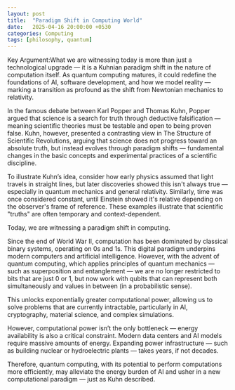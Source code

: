 ```yaml
---
layout: post
title:  "Paradigm Shift in Computing World"
date:   2025-04-16 20:00:00 +0530
categories: Computing
tags: [philosophy, quantum]
---
```



Key Argument:What we are witnessing today is more than just a technological upgrade — it is a Kuhnian paradigm shift in the nature of computation itself. As quantum computing matures, it could redefine the foundations of AI, software development, and how we model reality — marking a transition as profound as the shift from Newtonian mechanics to relativity.

In the famous debate between Karl Popper and Thomas Kuhn, Popper argued that science is a search for truth through deductive falsification — meaning scientific theories must be testable and open to being proven false. Kuhn, however, presented a contrasting view in The Structure of Scientific Revolutions, arguing that science does not progress toward an absolute truth, but instead evolves through paradigm shifts — fundamental changes in the basic concepts and experimental practices of a scientific discipline.

To illustrate Kuhn’s idea, consider how early physics assumed that light travels in straight lines, but later discoveries showed this isn't always true — especially in quantum mechanics and general relativity. Similarly, time was once considered constant, until Einstein showed it's relative depending on the observer's frame of reference. These examples illustrate that scientific "truths" are often temporary and context-dependent.

Today, we are witnessing a paradigm shift in computing.

Since the end of World War II, computation has been dominated by classical binary systems, operating on 0s and 1s. This digital paradigm underpins modern computers and artificial intelligence. However, with the advent of quantum computing, which applies principles of quantum mechanics — such as superposition and entanglement — we are no longer restricted to bits that are just 0 or 1, but now work with qubits that can represent both simultaneously and values in between (in a probabilistic sense).

This unlocks exponentially greater computational power, allowing us to solve problems that are currently intractable, particularly in AI, cryptography, material science, and complex simulations.

However, computational power isn’t the only bottleneck — energy availability is also a critical constraint. Modern data centers and AI models require massive amounts of energy. Expanding power infrastructure — such as building nuclear or hydroelectric plants — takes years, if not decades.

Therefore, quantum computing, with its potential to perform computations more efficiently, may alleviate the energy burden of AI and usher in a new computational paradigm — just as Kuhn described.